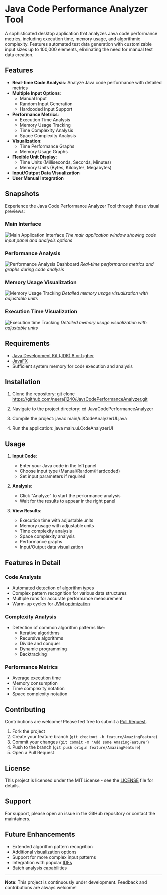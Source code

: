 # Java Code Performance Analyzer Tool

A sophisticated desktop application that analyzes Java code performance metrics, including execution time, memory usage, and algorithmic complexity. Features automated test data generation with customizable input sizes up to 100,000 elements, eliminating the need for manual test data creation.

## Features

- **Real-time Code Analysis**: Analyze Java code performance with detailed metrics
- **Multiple Input Options**:
  - Manual Input
  - Random Input Generation
  - Hardcoded Input Support
- **Performance Metrics**:
  - Execution Time Analysis
  - Memory Usage Tracking
  - Time Complexity Analysis
  - Space Complexity Analysis
- **Visualization**:
  - Time Performance Graphs
  - Memory Usage Graphs
- **Flexible Unit Display**:
  - Time Units (Milliseconds, Seconds, Minutes)
  - Memory Units (Bytes, Kilobytes, Megabytes)
- **Input/Output Data Visualization**
- **User Manual Integration**


## Snapshots
Experience the Java Code Performance Analyzer Tool through these visual previews:

### Main Interface
![Main Application Interface](images/menu.png)
*The main application window showing code input panel and analysis options*

### Performance Analysis
![Performance Analysis Dashboard](result.png)
*Real-time performance metrics and graphs during code analysis*

### Memory Usage Visualization
![Memory Usage Tracking](images/memoryusagegraph.png)
*Detailed memory usage visualization with adjustable units*

### Execution Time Visualization
![Execution time Tracking](images/executiongraph.png)
*Detailed memory usage visualization with adjustable units*


## Requirements

- [Java Development Kit (JDK) 8 or higher](https://openjdk.org/projects/jdk/21/)
- [JavaFX](https://openjfx.io/)
- Sufficient system memory for code execution and analysis

## Installation

1. Clone the repository:
git clone https://github.com/neeraj1240/JavaCodePerformanceAnalyzer.git

2. Navigate to the project directory:
cd JavaCodePerformanceAnalyzer

3. Compile the project:
javac main/ui/CodeAnalyzerUI.java

4. Run the application:
java main.ui.CodeAnalyzerUI


## Usage

1. **Input Code**:
   - Enter your Java code in the left panel
   - Choose input type (Manual/Random/Hardcoded)
   - Set input parameters if required

2. **Analysis**:
   - Click "Analyze" to start the performance analysis
   - Wait for the results to appear in the right panel

3. **View Results**:
   - Execution time with adjustable units
   - Memory usage with adjustable units
   - Time complexity analysis
   - Space complexity analysis
   - Performance graphs
   - Input/Output data visualization

## Features in Detail

### Code Analysis
- Automated detection of algorithm types
- Complex pattern recognition for various data structures
- Multiple runs for accurate performance measurement
- Warm-up cycles for [JVM optimization](https://en.wikipedia.org/wiki/Just-in-time_compilation)

### Complexity Analysis
- Detection of common algorithm patterns like:
  - Iterative algorithms
  - Recursive algorithms
  - Divide and conquer
  - Dynamic programming
  - Backtracking

### Performance Metrics
- Average execution time
- Memory consumption
- Time complexity notation
- Space complexity notation

## Contributing

Contributions are welcome! Please feel free to submit a [Pull Request](https://docs.github.com/en/pull-requests/collaborating-with-pull-requests/proposing-changes-to-your-work-with-pull-requests/about-pull-requests).

1. Fork the project
2. Create your feature branch (`git checkout -b feature/AmazingFeature`)
3. Commit your changes (`git commit -m 'Add some AmazingFeature'`)
4. Push to the branch (`git push origin feature/AmazingFeature`)
5. Open a Pull Request

## License

This project is licensed under the MIT License - see the [LICENSE](https://choosealicense.com/licenses/mit/) file for details.

## Support

For support, please open an issue in the GitHub repository or contact the maintainers.

## Future Enhancements

- Extended algorithm pattern recognition
- Additional visualization options
- Support for more complex input patterns
- Integration with popular [IDEs](https://en.wikipedia.org/wiki/Integrated_development_environment)
- Batch analysis capabilities

---
**Note**: This project is continuously under development. Feedback and contributions are always welcome!
